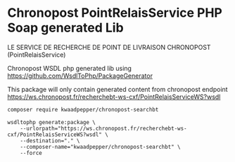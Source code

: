 # Chronopost PointRelaisService PHP Soap generated Lib

LE SERVICE DE RECHERCHE DE POINT DE LIVRAISON CHRONOPOST (PointRelaisService)

Chronopost WSDL php generated lib using https://github.com/WsdlToPhp/PackageGenerator

This package will only contain generated content from chronopost endpoint https://ws.chronopost.fr/recherchebt-ws-cxf/PointRelaisServiceWS?wsdl

```sh
composer require kwaadpepper/chronopost-searchbt
```

    wsdltophp generate:package \
        --urlorpath="https://ws.chronopost.fr/recherchebt-ws-cxf/PointRelaisServiceWS?wsdl" \
        --destination="." \
        --composer-name="kwaadpepper/chronopost-searchbt" \
        --force
